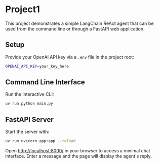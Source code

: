 # Project1

This project demonstrates a simple LangChain ReAct agent that can be used from the command line or through a FastAPI web application.

## Setup

Provide your OpenAI API key via a `.env` file in the project root:

```bash
OPENAI_API_KEY=your_key_here
```

## Command Line Interface

Run the interactive CLI:

```bash
uv run python main.py
```

## FastAPI Server

Start the server with:

```bash
uv run uvicorn app:app --reload
```

Open <http://localhost:8000/> in your browser to access a minimal chat interface. Enter a message and the page will display the agent's reply.
